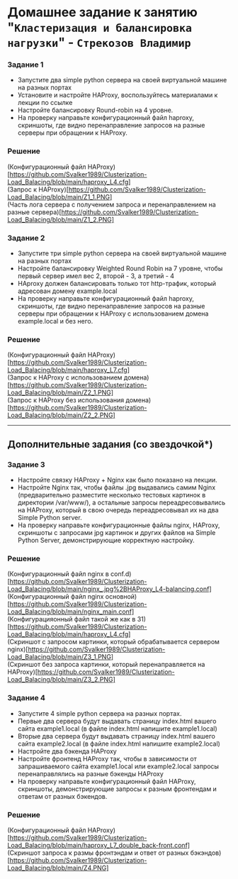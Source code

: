 # Домашнее задание к занятию "`Кластеризация и балансировка нагрузки`" - `Стрекозов Владимир`

### Задание 1
* Запустите два simple python сервера на своей виртуальной машине на разных портах
* Установите и настройте HAProxy, воспользуйтесь материалами к лекции по ссылке
* Настройте балансировку Round-robin на 4 уровне.
* На проверку направьте конфигурационный файл haproxy, скриншоты, где видно перенаправление запросов на разные серверы при обращении к HAProxy.
### Решение
(Конфигурационный файл HAProxy)[https://github.com/Svalker1989/Clusterization-Load_Balacing/blob/main/haproxy_L4.cfg]  
(Запрос к HAProxy)[https://github.com/Svalker1989/Clusterization-Load_Balacing/blob/main/Z1_1.PNG]  
(Часть лога сервера с получением запроса и перенаправлением на разные сервера)[https://github.com/Svalker1989/Clusterization-Load_Balacing/blob/main/Z1_2.PNG]  
### Задание 2
* Запустите три simple python сервера на своей виртуальной машине на разных портах
* Настройте балансировку Weighted Round Robin на 7 уровне, чтобы первый сервер имел вес 2, второй - 3, а третий - 4
* HAproxy должен балансировать только тот http-трафик, который адресован домену example.local
* На проверку направьте конфигурационный файл haproxy, скриншоты, где видно перенаправление запросов на разные серверы при обращении к HAProxy c использованием домена example.local и без него.
### Решение
(Конфигурационный файл HAProxy)[https://github.com/Svalker1989/Clusterization-Load_Balacing/blob/main/haproxy_L7.cfg]  
(Запрос к HAProxy с использованием домена)[https://github.com/Svalker1989/Clusterization-Load_Balacing/blob/main/Z2_1.PNG]  
(Запрос к HAProxy без использования домена)[https://github.com/Svalker1989/Clusterization-Load_Balacing/blob/main/Z2_2.PNG]  

---
## Дополнительные задания (со звездочкой*)

### Задание 3
* Настройте связку HAProxy + Nginx как было показано на лекции.
* Настройте Nginx так, чтобы файлы .jpg выдавались самим Nginx (предварительно разместите несколько тестовых картинок в директории /var/www/), а остальные запросы переадресовывались на HAProxy, который в свою очередь переадресовывал их на два Simple Python server.
* На проверку направьте конфигурационные файлы nginx, HAProxy, скриншоты с запросами jpg картинок и других файлов на Simple Python Server, демонстрирующие корректную настройку.
### Решение
(Конфигурационный файл nginx в conf.d)[https://github.com/Svalker1989/Clusterization-Load_Balacing/blob/main/nginx_.jpg%2BHAProxy_L4-balancing.conf]  
(Конфигурационный файл nginx основной)[https://github.com/Svalker1989/Clusterization-Load_Balacing/blob/main/nginx_main.conf]  
(Конфигурацияонный файл такой же как в З1)[https://github.com/Svalker1989/Clusterization-Load_Balacing/blob/main/haproxy_L4.cfg]  
(Скриншот с запросом картинки, который обрабатывается сервером nginx)[https://github.com/Svalker1989/Clusterization-Load_Balacing/blob/main/Z3_1.PNG]  
(Скриншот без запроса картинки, который перенаправляется на HAProxy)[https://github.com/Svalker1989/Clusterization-Load_Balacing/blob/main/Z3_2.PNG]  
### Задание 4
* Запустите 4 simple python сервера на разных портах.
* Первые два сервера будут выдавать страницу index.html вашего сайта example1.local (в файле index.html напишите example1.local)
* Вторые два сервера будут выдавать страницу index.html вашего сайта example2.local (в файле index.html напишите example2.local)
* Настройте два бэкенда HAProxy
* Настройте фронтенд HAProxy так, чтобы в зависимости от запрашиваемого сайта example1.local или example2.local запросы перенаправлялись на разные бэкенды HAProxy
* На проверку направьте конфигурационный файл HAProxy, скриншоты, демонстрирующие запросы к разным фронтендам и ответам от разных бэкендов.
### Решение
(Конфигурационный файл HAProxy)[https://github.com/Svalker1989/Clusterization-Load_Balacing/blob/main/haproxy_L7_double_back-front.conf]  
(Скриншот запроса к размы фронтэндам и ответ от разных бэкэндов)[https://github.com/Svalker1989/Clusterization-Load_Balacing/blob/main/Z4.PNG]  
